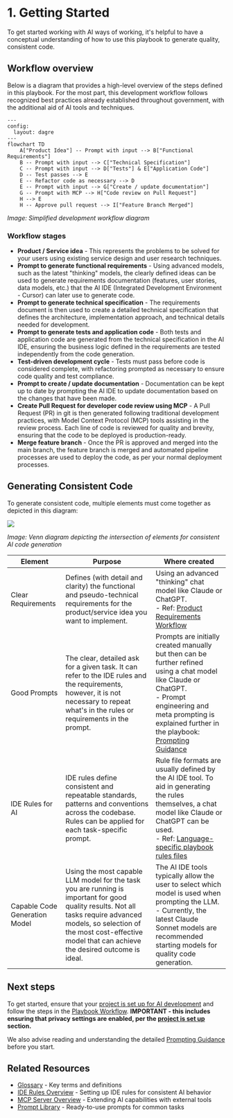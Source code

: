 # 1. Getting Started

To get started working with AI ways of working, it's helpful to have a conceptual understanding of how to use this playbook to generate quality, consistent code.

## Workflow overview

Below is a diagram that provides a high-level overview of the steps defined in this playbook. For the most part, this development workflow follows recognized best practices already established throughout government, with the additional aid of AI tools and techniques.

```mermaid
---
config:
  layout: dagre
---
flowchart TD
    A["Product Idea"] -- Prompt with input --> B["Functional Requirements"]
    B -- Prompt with input --> C["Technical Specification"]
    C -- Prompt with input --> D["Tests"] & E["Application Code"]
    D -- Test passes --> E
    E -- Refactor code as necessary --> D
    E -- Prompt with input --> G["Create / update documentation"]
    G -- Prompt with MCP --> H["Code review on Pull Request"]
    H --> E
    H -- Approve pull request --> I["Feature Branch Merged"]
```

*Image: Simplified development workflow diagram*

### Workflow stages

- **Product / Service idea** - This represents the problems to be solved for your users using existing service design and user research techniques.
- **Prompt to generate functional requirements** - Using advanced models, such as the latest "thinking" models, the clearly defined ideas can be used to generate requirements documentation (features, user stories, data models, etc.) that the AI IDE (Integrated Development Environment - Cursor) can later use to generate code.
- **Prompt to generate technical specification** - The requirements document is then used to create a detailed technical specification that defines the architecture, implementation approach, and technical details needed for development.
- **Prompt to generate tests and application code** - Both tests and application code are generated from the technical specification in the AI IDE, ensuring the business logic defined in the requirements are tested independently from the code generation.
- **Test-driven development cycle** - Tests must pass before code is considered complete, with refactoring prompted as necessary to ensure code quality and test compliance.
- **Prompt to create / update documentation** - Documentation can be kept up to date by prompting the AI IDE to update documentation based on the changes that have been made.
- **Create Pull Request for developer code review using MCP** - A Pull Request (PR) in git is then generated following traditional development practices, with Model Context Protocol (MCP) tools assisting in the review process. Each line of code is reviewed for quality and brevity, ensuring that the code to be deployed is production-ready.
- **Merge feature branch** - Once the PR is approved and merged into the main branch, the feature branch is merged and automated pipeline processes are used to deploy the code, as per your normal deployment processes.

## Generating Consistent Code

To generate consistent code, multiple elements must come together as depicted in this diagram:

![](venn-diagram-consistent-code.png)

*Image: Venn diagram depicting the intersection of elements for consistent AI code generation*

| Element                       | Purpose                                                                                                                                                                                                                                  | Where created                                                                                                                                                                                                                                                    |
| ----------------------------- | ---------------------------------------------------------------------------------------------------------------------------------------------------------------------------------------------------------------------------------------- | ---------------------------------------------------------------------------------------------------------------------------------------------------------------------------------------------------------------------------------------------------------------- |
| Clear Requirements            | Defines (with detail and clarity) the functional and pseudo-technical requirements for the product/service idea you want to implement.                                                                                                   | Using an advanced "thinking" chat model like Claude or ChatGPT.<br>- Ref: [Product Requirements Workflow](02-functional-requirement.md)                                                                                                                      |
| Good Prompts                  | The clear, detailed ask for a given task. It can refer to the IDE rules and the requirements, however, it is not necessary to repeat what's in the rules or requirements in the prompt.                                                  | Prompts are initially created manually but then can be further refined using a chat model like Claude or ChatGPT.<br>- Prompt engineering and meta prompting is explained further in the playbook: [Prompting Guidance](../prompt-library/prompting-guidance.md) |
| IDE Rules for AI              | IDE rules define consistent and repeatable standards, patterns and conventions across the codebase. Rules can be applied for each task-specific prompt.                                                                                  | Rule file formats are usually defined by the AI IDE tool. To aid in generating the rules themselves, a chat model like Claude or ChatGPT can be used.<br>- Ref: [Language-specific playbook rules files](../../ide-rules/languages/README.md)                         |
| Capable Code Generation Model | Using the most capable LLM model for the task you are running is important for good quality results. Not all tasks require advanced models, so selection of the most cost-effective model that can achieve the desired outcome is ideal. | The AI IDE tools typically allow the user to select which model is used when prompting the LLM.<br>- Currently, the latest Claude Sonnet models are recommended starting models for quality code generation.                                                     |

## Next steps

To get started, ensure that your [project is set up for AI development](02-project-setup.md) and follow the steps in the [Playbook Workflow](README.md). **IMPORTANT - this includes ensuring that privacy settings are enabled, per the [project is set up](02-project-setup.md) section.** 

We also advise reading and understanding the detailed [Prompting Guidance](../prompt-library/prompting-guidance.md) before you start.

## Related Resources

- [Glossary](../../glossary.md) - Key terms and definitions
- [IDE Rules Overview](../../ide-rules/README.md) - Setting up IDE rules for consistent AI behavior
- [MCP Server Overview](../../mcp-server/README.md) - Extending AI capabilities with external tools
- [Prompt Library](../../prompt-library/README.md) - Ready-to-use prompts for common tasks
